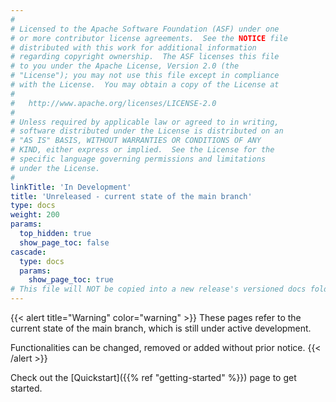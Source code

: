 ```yaml
---
#
# Licensed to the Apache Software Foundation (ASF) under one
# or more contributor license agreements.  See the NOTICE file
# distributed with this work for additional information
# regarding copyright ownership.  The ASF licenses this file
# to you under the Apache License, Version 2.0 (the
# "License"); you may not use this file except in compliance
# with the License.  You may obtain a copy of the License at
#
#   http://www.apache.org/licenses/LICENSE-2.0
#
# Unless required by applicable law or agreed to in writing,
# software distributed under the License is distributed on an
# "AS IS" BASIS, WITHOUT WARRANTIES OR CONDITIONS OF ANY
# KIND, either express or implied.  See the License for the
# specific language governing permissions and limitations
# under the License.
#
linkTitle: 'In Development'
title: 'Unreleased - current state of the main branch'
type: docs
weight: 200
params:
  top_hidden: true
  show_page_toc: false
cascade:
  type: docs
  params:
    show_page_toc: true
# This file will NOT be copied into a new release's versioned docs folder.
---
```


{{< alert title="Warning" color="warning" >}}
These pages refer to the current state of the main branch, which is still under active development.

Functionalities can be changed, removed or added without prior notice.
{{< /alert >}}

Check out the [Quickstart]({{% ref "getting-started" %}}) page to get started.

<!--
Testing the `releaseVersion` shortcode here: version is: {{< releaseVersion >}}
-->
